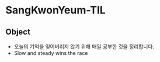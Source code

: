 # SangKwonYeum-TIL

## Object

-   오늘의 기억을 잊어버리지 않기 위해 매일 공부한 것을 정리합니다.
-   Slow and steady wins the race
